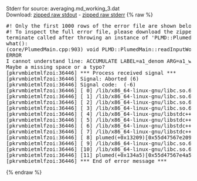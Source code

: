 Stderr for source:  averaging.md_working_3.dat   
Download: [zipped raw stdout](averaging.md_working_3.dat.plumed.stdout.txt.zip) - [zipped raw stderr](averaging.md_working_3.dat.plumed.stderr.txt.zip) 
{% raw %}
<pre>
#! Only the first 1000 rows of the error file are shown below
#! To inspect the full error file, please download the zipped raw stderr file above
terminate called after throwing an instance of 'PLMD::Plumed::ExceptionError'
what():
(core/PlumedMain.cpp:903) void PLMD::PlumedMain::readInputWords(const std::vector<std::__cxx11::basic_string<char> >&)
ERROR
I cannot understand line: ACCUMULATE LABEL=a1_denom ARG=a1_weight STRIDE=1
Maybe a missing space or a typo?
[pkrvmbietmlfzoi:36446] *** Process received signal ***
[pkrvmbietmlfzoi:36446] Signal: Aborted (6)
[pkrvmbietmlfzoi:36446] Signal code:  (-6)
[pkrvmbietmlfzoi:36446] [ 0] /lib/x86_64-linux-gnu/libc.so.6(+0x45330)[0x7f336b845330]
[pkrvmbietmlfzoi:36446] [ 1] /lib/x86_64-linux-gnu/libc.so.6(pthread_kill+0x11c)[0x7f336b89eb2c]
[pkrvmbietmlfzoi:36446] [ 2] /lib/x86_64-linux-gnu/libc.so.6(gsignal+0x1e)[0x7f336b84527e]
[pkrvmbietmlfzoi:36446] [ 3] /lib/x86_64-linux-gnu/libc.so.6(abort+0xdf)[0x7f336b8288ff]
[pkrvmbietmlfzoi:36446] [ 4] /lib/x86_64-linux-gnu/libstdc++.so.6(+0xa5ff5)[0x7f336bca5ff5]
[pkrvmbietmlfzoi:36446] [ 5] /lib/x86_64-linux-gnu/libstdc++.so.6(+0xbb0da)[0x7f336bcbb0da]
[pkrvmbietmlfzoi:36446] [ 6] /lib/x86_64-linux-gnu/libstdc++.so.6(_ZSt10unexpectedv+0x0)[0x7f336bca5a55]
[pkrvmbietmlfzoi:36446] [ 7] /lib/x86_64-linux-gnu/libstdc++.so.6(+0xa5a6f)[0x7f336bca5a6f]
[pkrvmbietmlfzoi:36446] [ 8] plumed(+0x13209)[0x55d47567e209]
[pkrvmbietmlfzoi:36446] [ 9] /lib/x86_64-linux-gnu/libc.so.6(+0x2a1ca)[0x7f336b82a1ca]
[pkrvmbietmlfzoi:36446] [10] /lib/x86_64-linux-gnu/libc.so.6(__libc_start_main+0x8b)[0x7f336b82a28b]
[pkrvmbietmlfzoi:36446] [11] plumed(+0x134a5)[0x55d47567e4a5]
[pkrvmbietmlfzoi:36446] *** End of error message ***
</pre>
{% endraw %}
